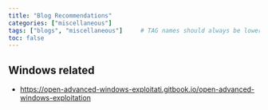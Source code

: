 ```yaml
---
title: "Blog Recommendations"
categories: ["miscellaneous"]
tags: ["blogs", "miscellaneous"]     # TAG names should always be lowercase
toc: false
---
```


## Windows related
- https://open-advanced-windows-exploitati.gitbook.io/open-advanced-windows-exploitation
